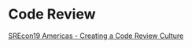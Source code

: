 # Code Review

[SREcon19 Americas - Creating a Code Review Culture](https://www.youtube.com/watch?v=S3m2TUdBzdk)